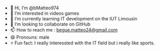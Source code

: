 - 👋 Hi, I’m @bMatteo974
- 👀 I’m interested in videos games
- 🌱 I’m currently learning IT development on the IUT Limousin
- 💞️ I’m looking to collaborate on GitHub
- 📫 How to reach me : begue.matteo24@gmail.com
- 😄 Pronouns: male
- ⚡ Fun fact: I really interessted with the IT field but i really like sports.

<!---
bMatteo974/bMatteo974 is a ✨ special ✨ repository because its `README.md` (this file) appears on your GitHub profile.
You can click the Preview link to take a look at your changes.
--->
